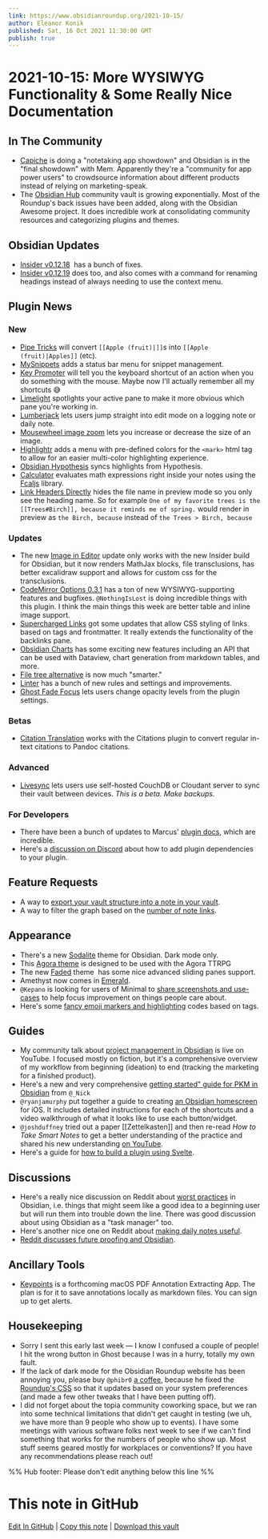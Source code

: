 ```yaml
---
link: https://www.obsidianroundup.org/2021-10-15/
author: Eleanor Konik
published: Sat, 16 Oct 2021 11:30:00 GMT
publish: true
---
```


# 2021-10-15: More WYSIWYG Functionality & Some Really Nice Documentation

## In The Community

-   [Capiche](https://capiche.com/e/final-showdown-obsidian-vs-mem) is doing a "notetaking app showdown" and Obsidian is in the "final showdown" with Mem. Apparently they're a "community for app power users" to crowdsource information about different products instead of relying on marketing-speak.
-   The [Obsidian Hub](https://publish.obsidian.md/hub/00+-+Start+here) community vault is growing exponentially. Most of the Roundup's back issues have been added, along with the Obsidian Awesome project. It does incredible work at consolidating community resources and categorizing plugins and themes.

## Obsidian Updates

-   [Insider v0.12.18](https://forum.obsidian.md/t/obsidian-release-v0-12-18-insider-build/25541)  has a bunch of fixes.
-   [Insider v0.12.19](https://forum.obsidian.md/t/obsidian-release-v0-12-19-insider-build/25666) does too, and also comes with a command for renaming headings instead of always needing to use the context menu.

## Plugin News

### New

-   [Pipe Tricks](https://github.com/marcusolsson/obsidian-pipe-tricks) will convert `[[Apple (fruit)|]]`s into `[[Apple (fruit)|Apples]]` (etc).
-   [MySnippets](https://github.com/chetachiezikeuzor/MySnippets-Plugin) adds a status bar menu for snippet management.
-   [Key Promoter](https://github.com/joethei/obsidian-key-promoter) will tell you the keyboard shortcut of an action when you do something with the mouse. Maybe now I'll actually remember all my shortcuts 😅
-   [Limelight](https://github.com/smikula/obsidian-limelight) spotlights your active pane to make it more obvious which pane you're working in.
-   [Lumberjack](https://github.com/ryanjamurphy/lumberjack-obsidian) lets users jump straight into edit mode on a logging note or daily note.
-   [Mousewheel image zoom](https://github.com/nicojeske/mousewheel-image-zoom) lets you increase or decrease the size of an image.
-   [Highlightr](https://github.com/chetachiezikeuzor/Highlightr-Plugin) adds a menu with pre-defined colors for the `<mark>` html tag to allow for an easier multi-color highlighting experience.
-   [Obsidian Hypothesis](https://github.com/weichenw/obsidian-hypothesis-plugin) syncs highlights from Hypothesis.
-   [Calculator](https://github.com/meld-cp/obsidian-calc) evaluates math expressions right inside your notes using the [Fcaljs](https://github.com/5anthosh/fcal) library.
-   [Link Headers Directly](https://github.com/Signynt/link-headers-directly) hides the file name in preview mode so you only see the heading name. So for example `One of my favorite trees is the [[Trees#Birch]], because it reminds me of spring.` would render in preview as `the Birch, because` instead of `the Trees > Birch, because`

### Updates

-   The new [Image in Editor](https://github.com/ozntel/oz-image-in-editor-obsidian/releases/tag/1.6.0) update only works with the new Insider build for Obsidian, but it now renders MathJax blocks, file transclusions, has better excalidraw support and allows for custom css for the transclusions.
-   [CodeMirror Options 0.3.1](https://github.com/nothingislost/obsidian-codemirror-options/releases/tag/0.3.1) has a ton of new WYSIWYG-supporting features and bugfixes. `@NothingIsLost` is doing incredible things with this plugin. I think the main things this week are better table and inline image support.
-   [Supercharged Links](https://github.com/mdelobelle/obsidian_supercharged_links) got some updates that allow CSS styling of links based on tags and frontmatter. It really extends the functionality of the backlinks pane.
-   [Obsidian Charts](https://github.com/phibr0/obsidian-charts) has some exciting new features including an API that can be used with Dataview, chart generation from markdown tables, and more.
-   [File tree alternative](https://github.com/ozntel/file-tree-alternative) is now much "smarter."
-   [Linter](https://github.com/platers/obsidian-linter) has a bunch of new rules and settings and improvements.
-   [Ghost Fade Focus](https://github.com/skipadu/obsidian-ghost-fade-focus/releases/tag/2.1.0) lets users change opacity levels from the plugin settings.

### Betas

-   [Citation Translation](https://github.com/SkepticMystic/citation-translation) works with the Citations plugin to convert regular in-text citations to Pandoc citations.

### Advanced

-   [Livesync](https://github.com/vrtmrz/obsidian-livesync/) lets users use self-hosted CouchDB or Cloudant server to sync their vault between devices. _This is a beta. Make backups._

### For Developers

-   There have been a bunch of updates to Marcus' [plugin docs](https://marcus.se.net/obsidian-plugin-docs/), which are incredible.
-   Here's a [discussion on Discord](https://discord.com/channels/686053708261228577/840286264964022302/896154025253273600) about how to add plugin dependencies to your plugin.

## Feature Requests

-   A way to [export your vault structure into a note in your vault](http://discordapp.com/channels/686053708261228577/889616783458304001/898623912819191808).
-   A way to filter the graph based on the [number of note links](https://forum.obsidian.md/t/add-the-ability-to-abstract-note-details-based-on-the-number-of-links/25619).

## Appearance

-   There's a new [Sodalite](https://github.com/tomzorz/Sodalite) theme for Obsidian. Dark mode only.
-   This [Agora theme](https://github.com/Seraaron/agora-obsidian-theme) is designed to be used with the Agora TTRPG
-   The new [Faded](https://github.com/JoshKasap/Obsidian-Faded-Theme) theme  has some nice advanced sliding panes support.
-   Amethyst now comes in [Emerald](https://github.com/gracejoseph1236/obsidian-emerald).
-   `@Kepano` is looking for users of Minimal to [share screenshots and use-cases](https://forum.obsidian.md/t/share-your-minimal-theme-screenshots-configuration/8983/99) to help focus improvement on things people care about.
-   Here's some [fancy emoji markers and highlighting](http://discordapp.com/channels/686053708261228577/722584061087842365/898089959339200572) codes based on tags.

## Guides

-   My community talk about [project management in Obsidian](https://youtube.com/watch?v=F4LE-nIzefM) is live on YouTube. I focused mostly on fiction, but it's a comprehensive overview of my workflow from beginning (ideation) to end (tracking the marketing for a finished product).
-   Here's a new and very comprehensive [getting started" guide for PKM in Obsidian](https://www.nickseitz.com/writing/obsidian-day-one-starterpack) from `@_Nick`
-   `@ryanjamurphy` put together a guide to creating [an Obsidian homescreen](https://axle.design/an-obsidian-homescreen-for-iphone-and-ipad) for iOS. It includes detailed instructions for each of the shortcuts and a video walkthrough of what it looks like to use each button/widget.
-   `@joshduffney` tried out a paper [[Zettelkasten]] and then re-read _How to Take Smart Notes_ to get a better understanding of the practice and shared his new understanding [on YouTube](https://www.youtube.com/watch?v=OP2WnLgvYBs).
-   Here's a guide for [how to build a plugin using Svelte](https://marcus.se.net/obsidian-plugin-docs/guides/svelte).

## Discussions

-   Here's a really nice discussion on Reddit about [worst practices](https://www.reddit.com/r/ObsidianMD/comments/q60d1c/are_there_any_bad_ideapractices_for_obsidian_that/) in Obsidian, i.e. things that might seem like a good idea to a beginning user but will run them into trouble down the line. There was good discussion about using Obsidian as a "task manager" too.
-   Here's another nice one on Reddit about [making daily notes useful](https://www.reddit.com/r/ObsidianMD/comments/q8nj34/how_do_you_make_daily_notes_useful/).
-   [Reddit discusses future proofing and Obsidian](https://www.reddit.com/r/ObsidianMD/comments/q7aimp/how_futureproof_is_in_fact_obsidian/).

## Ancillary Tools

-   [Keypoints](https://keypoints.app/) is a forthcoming macOS PDF Annotation Extracting App. The plan is for it to save annotations locally as markdown files. You can sign up to get alerts.

## Housekeeping

-   Sorry I sent this early last week — I know I confused a couple of people! I hit the wrong button in Ghost because I was in a hurry, totally my own fault.
-   If the lack of dark mode for the Obsidian Roundup website has been annoying you, please buy `@phibr0` [a coffee](https://www.buymeacoffee.com/phibr0), because he fixed the [Roundup's CSS](https://www.obsidianroundup.org/) so that it updates based on your system preferences (and made a few other tweaks that I have been putting off).
-   I did not forget about the topia community coworking space, but we ran into some technical limitations that didn't get caught in testing (we uh, we have more than 9 people who show up to events). I have some meetings with various software folks next week to see if we can't find something that works for the numbers of people who show up. Most stuff seems geared mostly for workplaces or conventions? If you have any recommendations please reach out!

%% Hub footer: Please don't edit anything below this line %%

# This note in GitHub

<span class="git-footer">[Edit In GitHub](https://github.dev/obsidian-community/obsidian-hub/blob/main/01%20-%20Community/Obsidian%20Roundup/2021-10-15%20%20More%20WYSIWYG%20Functionality%20%26%20Some%20Really%20Nice%20Documentation.md "git-hub-edit-note") | [Copy this note](https://raw.githubusercontent.com/obsidian-community/obsidian-hub/main/01%20-%20Community/Obsidian%20Roundup/2021-10-15%20%20More%20WYSIWYG%20Functionality%20%26%20Some%20Really%20Nice%20Documentation.md "git-hub-copy-note") | [Download this vault](https://github.com/obsidian-community/obsidian-hub/archive/refs/heads/main.zip "git-hub-download-vault") </span>
